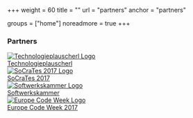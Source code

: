 +++
weight = 60
title = ""
url = "partners"
anchor = "partners"

groups = ["home"]
noreadmore = true
+++

### Partners 

<div class="row blocks">
	<div class="four columns block">
		<div class="block-heading"><a href="http://technologieplauscherl.at/">
			<img src="/images/2017/Plauscherl_Logo.jpg" alt="Technologieplauscherl Logo" style="max-height: 5em; max-width: 100%;"><br/>
			Technologieplauscherl
		</a></div>
	</div>
	<div class="four columns block">
		<div class="block-heading"><a href="https://www.socrates-conference.de/">
			<img src="/images/2017/socrates2017_logo.png" alt="SoCraTes 2017 Logo" style="max-height: 5em; max-width: 100%;"><br/>
			SoCraTes 2017
		</a></div>
	</div>
	<div class="four columns block">
		<div class="block-heading"><a href="https://www.softwerkskammer.org/groups/linz">
			<img src="/images/2017/Softwerkskammer.png" alt="Softwerkskammer Logo" style="max-height: 5em; max-width: 100%;"><br/>
			Softwerkskammer
		</a></div>
	</div>
	<div class="row blocks">
		<div class="four columns block">
			<div class="block-heading"><a href="http://codeweek.eu/">
				<img src="/images/2017/codeweekeu_logo.png" alt="Europe Code Week Logo" style="max-height: 5em; max-width: 100%;"><br/>
				Europe Code Week 2017
			</a></div>
		</div>
	</div>
</div>
<!--more-->
